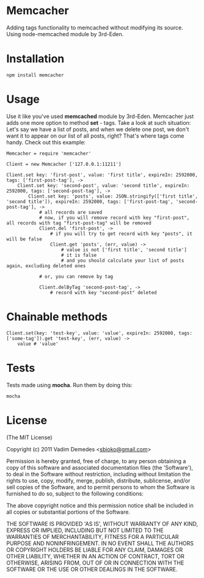 # Memcacher

  Adding tags functionality to memcached without modifying its source. Using node-memcached module by 3rd-Eden.

# Installation

```
npm install memcacher
```

# Usage

Use it like you've used **memcached** module by 3rd-Eden. Memcacher just adds one more option to method **set** - tags. Take a look at such situation: Let's say we
have a list of posts, and when we delete one post, we don't want it to appear on our list of all posts, right? That's where tags come handy. Check out this example:


```coffee-script
Memcacher = require 'memcacher'

Client = new Memcacher ['127.0.0.1:11211']

Client.set key: 'first-post', value: 'first title', expireIn: 2592000, tags: ['first-post-tag'], ->
	Client.set key: 'second-post', value: 'second title', expireIn: 2592000, tags: ['second-post-tag'], ->
		Client.set key: 'posts', value: JSON.stringify(['first title', 'second title']), expireIn: 2592000, tags: ['first-post-tag', 'second-post-tag'], ->
			# all records are saved
			# now, if you will remove record with key "first-post", all records with tag "first-post-tag" will be removed
			Client.del 'first-post', ->
				# if you will try to get record with key "posts", it will be false
				Client.get 'posts', (err, value) ->
					# value is not ['first title', 'second title']
					# it is false
					# and you should calculate your list of posts again, excluding deleted ones
			
			# or, you can remove by tag
			
			Client.delByTag 'second-post-tag', ->
				# record with key "second-post" deleted
```

# Chainable methods

```coffee-script
Client.set(key: 'test-key', value: 'value', expireIn: 2592000, tags: ['some-tag']).get 'test-key', (err, value) ->
	value # 'value'
```

# Tests

Tests made using **mocha**. Run them by doing this:

```
mocha
```

# License 

(The MIT License)

Copyright (c) 2011 Vadim Demedes &lt;sbioko@gmail.com&gt;

Permission is hereby granted, free of charge, to any person obtaining
a copy of this software and associated documentation files (the
'Software'), to deal in the Software without restriction, including
without limitation the rights to use, copy, modify, merge, publish,
distribute, sublicense, and/or sell copies of the Software, and to
permit persons to whom the Software is furnished to do so, subject to
the following conditions:

The above copyright notice and this permission notice shall be
included in all copies or substantial portions of the Software.

THE SOFTWARE IS PROVIDED 'AS IS', WITHOUT WARRANTY OF ANY KIND,
EXPRESS OR IMPLIED, INCLUDING BUT NOT LIMITED TO THE WARRANTIES OF
MERCHANTABILITY, FITNESS FOR A PARTICULAR PURPOSE AND NONINFRINGEMENT.
IN NO EVENT SHALL THE AUTHORS OR COPYRIGHT HOLDERS BE LIABLE FOR ANY
CLAIM, DAMAGES OR OTHER LIABILITY, WHETHER IN AN ACTION OF CONTRACT,
TORT OR OTHERWISE, ARISING FROM, OUT OF OR IN CONNECTION WITH THE
SOFTWARE OR THE USE OR OTHER DEALINGS IN THE SOFTWARE.